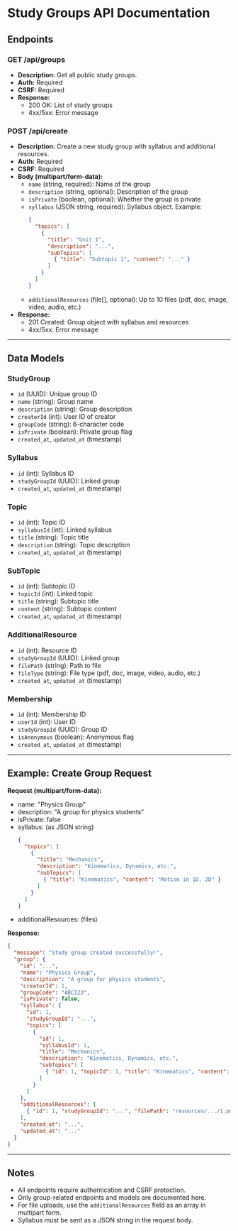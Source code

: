 # Study Groups API Documentation

## Endpoints

### GET /api/groups
- **Description:** Get all public study groups.
- **Auth:** Required
- **CSRF:** Required
- **Response:**
  - 200 OK: List of study groups
  - 4xx/5xx: Error message

### POST /api/create
- **Description:** Create a new study group with syllabus and additional resources.
- **Auth:** Required
- **CSRF:** Required
- **Body (multipart/form-data):**
  - `name` (string, required): Name of the group
  - `description` (string, optional): Description of the group
  - `isPrivate` (boolean, optional): Whether the group is private
  - `syllabus` (JSON string, required): Syllabus object. Example:
    ```json
    {
      "topics": [
        {
          "title": "Unit 1",
          "description": "...",
          "subTopics": [
            { "title": "Subtopic 1", "content": "..." }
          ]
        }
      ]
    }
    ```
  - `additionalResources` (file[], optional): Up to 10 files (pdf, doc, image, video, audio, etc.)
- **Response:**
  - 201 Created: Group object with syllabus and resources
  - 4xx/5xx: Error message

---

## Data Models

### StudyGroup
- `id` (UUID): Unique group ID
- `name` (string): Group name
- `description` (string): Group description
- `creatorId` (int): User ID of creator
- `groupCode` (string): 6-character code
- `isPrivate` (boolean): Private group flag
- `created_at`, `updated_at` (timestamp)

### Syllabus
- `id` (int): Syllabus ID
- `studyGroupId` (UUID): Linked group
- `created_at`, `updated_at` (timestamp)

### Topic
- `id` (int): Topic ID
- `syllabusId` (int): Linked syllabus
- `title` (string): Topic title
- `description` (string): Topic description
- `created_at`, `updated_at` (timestamp)

### SubTopic
- `id` (int): Subtopic ID
- `topicId` (int): Linked topic
- `title` (string): Subtopic title
- `content` (string): Subtopic content
- `created_at`, `updated_at` (timestamp)

### AdditionalResource
- `id` (int): Resource ID
- `studyGroupId` (UUID): Linked group
- `filePath` (string): Path to file
- `fileType` (string): File type (pdf, doc, image, video, audio, etc.)
- `created_at`, `updated_at` (timestamp)

### Membership
- `id` (int): Membership ID
- `userId` (int): User ID
- `studyGroupId` (UUID): Group ID
- `isAnonymous` (boolean): Anonymous flag
- `created_at`, `updated_at` (timestamp)

---

## Example: Create Group Request

**Request (multipart/form-data):**
- name: "Physics Group"
- description: "A group for physics students"
- isPrivate: false
- syllabus: (as JSON string)
  ```json
  {
    "topics": [
      {
        "title": "Mechanics",
        "description": "Kinematics, Dynamics, etc.",
        "subTopics": [
          { "title": "Kinematics", "content": "Motion in 1D, 2D" }
        ]
      }
    ]
  }
  ```
- additionalResources: (files)

**Response:**
```json
{
  "message": "Study group created successfully!",
  "group": {
    "id": "...",
    "name": "Physics Group",
    "description": "A group for physics students",
    "creatorId": 1,
    "groupCode": "ABC123",
    "isPrivate": false,
    "syllabus": {
      "id": 1,
      "studyGroupId": "...",
      "topics": [
        {
          "id": 1,
          "syllabusId": 1,
          "title": "Mechanics",
          "description": "Kinematics, Dynamics, etc.",
          "subTopics": [
            { "id": 1, "topicId": 1, "title": "Kinematics", "content": "Motion in 1D, 2D" }
          ]
        }
      ]
    },
    "additionalResources": [
      { "id": 1, "studyGroupId": "...", "filePath": "resources/.../1.pdf", "fileType": "pdf" }
    ],
    "created_at": "...",
    "updated_at": "..."
  }
}
```

---

## Notes
- All endpoints require authentication and CSRF protection.
- Only group-related endpoints and models are documented here.
- For file uploads, use the `additionalResources` field as an array in multipart form.
- Syllabus must be sent as a JSON string in the request body.
